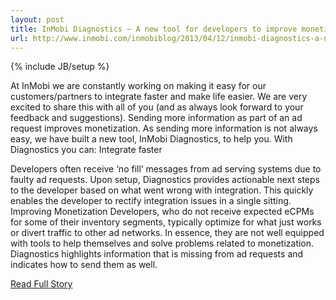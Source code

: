 ```yaml
---
layout: post
title: InMobi Diagnostics – A new tool for developers to improve monetization
url: http://www.inmobi.com/inmobiblog/2013/04/12/inmobi-diagnostics-a-new-tool-for-developers-to-improve-monetization/
---
```

{% include JB/setup %}<p>  At InMobi we are constantly working on making it easy for our customers/partners to integrate faster and make life easier.  We are very excited to share this with all of you (and as always look forward to your feedback and suggestions).  Sending more information as part of an ad request improves monetization.  As sending more information is not always easy, we have built a new tool, InMobi Diagnostics, to help you.  With Diagnostics you can: 
 Integrate faster
 
 Developers often receive ‘no fill’ messages from ad serving systems due to faulty ad requests.  Upon setup, Diagnostics provides actionable next steps to the developer based on what went wrong with integration.  This quickly enables the developer to rectify integration issues in a single sitting.  Improving Monetization
 Developers, who do not receive expected eCPMs for some of their inventory segments, typically optimize for what just works or divert traffic to other ad networks.  In essence, they are not well equipped with tools to help themselves and solve problems related to monetization.  Diagnostics highlights information that is missing from ad requests and indicates how to send them as well.<br />
<p><a href="http://www.inmobi.com/inmobiblog/2013/04/12/inmobi-diagnostics-a-new-tool-for-developers-to-improve-monetization/">Read Full Story</a></p>
